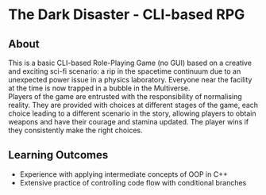 # The Dark Disaster - CLI-based RPG

## About 
This is a basic CLI-based Role-Playing Game (no GUI) based on a creative and exciting sci-fi scenario: a rip in the spacetime continuum due to an unexpected power issue in a physics laboratory. Everyone near the facility at the time is now trapped in a bubble in the Multiverse. <br>
Players of the game are entrusted with the responsibility of normalising reality. They are provided with choices at different stages of the game, each choice leading to a different scenario in the story, allowing players to obtain weapons and have their courage and stamina updated. 
The player wins if they consistently make the right choices.

## Learning Outcomes
- Experience with applying intermediate concepts of OOP in C++
- Extensive practice of controlling code flow with conditional branches




